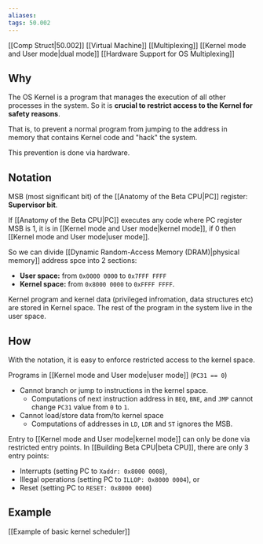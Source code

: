 ```yaml
---
aliases: 
tags: 50.002
---
```

[[Comp Struct|50.002]]
[[Virtual Machine]]
[[Multiplexing]]
[[Kernel mode and User mode|dual mode]]
[[Hardware Support for OS Multiplexing]]

## Why
The OS Kernel is a program that manages the execution of all other processes in the system. So it is **crucial to restrict access to the Kernel for safety reasons**.

That is, to prevent a normal program from jumping to the address in memory that contains Kernel code and "hack" the system.

This prevention is done via hardware.

## Notation
MSB (most significant bit) of the [[Anatomy of the Beta CPU|PC]] register: **Supervisor bit**.

If [[Anatomy of the Beta CPU|PC]] executes any code where PC register MSB is 1, it is in [[Kernel mode and User mode|kernel mode]], if 0 then [[Kernel mode and User mode|user mode]].

So we can divide [[Dynamic Random-Access Memory (DRAM)|physical memory]] address spce into 2 sections:
- **User space:** from `0x0000 0000` to `0x7FFF FFFF`
- **Kernel space:** from `0x8000 0000` to `0xFFFF FFFF`.

Kernel program and kernel data (privileged infromation, data structures etc) are stored in Kernel space. The rest of the program in the system live in the user space.

## How
With the notation, it is easy to enforce restricted access to the kernel space.

Programs in [[Kernel mode and User mode|user mode]] (`PC31 == 0`) 
- Cannot branch or jump to instructions in the kernel space.
	- Computations of next instruction address in `BEQ`, `BNE`, and `JMP` cannot change `PC31` value from `0` to `1`.
- Cannot load/store data from/to kernel space
	- Computations of addresses in `LD`, `LDR` and `ST` ignores the MSB.

Entry to [[Kernel mode and User mode|kernel mode]] can only be done via restricted entry points. In [[Building Beta CPU|beta CPU]], there are only 3 entry points:
-   Interrupts (setting PC to `Xaddr: 0x8000 0008`),
-   Illegal operations (setting PC to `ILLOP: 0x8000 0004`), or
-   Reset (setting PC to `RESET: 0x8000 0000`)

## Example
[[Example of basic kernel scheduler]]